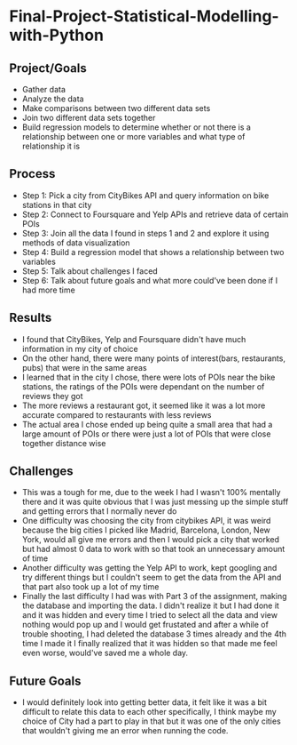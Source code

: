 # Final-Project-Statistical-Modelling-with-Python

## Project/Goals
- Gather data
- Analyze the data
- Make comparisons between two different data sets
- Join two different data sets together
- Build regression models to determine whether or not there is a relationship between one or more variables and what type of relationship it is

## Process
- Step 1: Pick a city from CityBikes API and query information on bike stations in that city
- Step 2: Connect to Foursquare and Yelp APIs and retrieve data of certain POIs 
- Step 3: Join all the data I found in steps 1 and 2 and explore it using methods of data visualization
- Step 4: Build a regression model that shows a relationship between two variables
- Step 5: Talk about challenges I faced
- Step 6: Talk about future goals and what more could've been done if I had more time

## Results
- I found that CityBikes, Yelp and Foursquare didn't have much information in my city of choice
- On the other hand, there were many points of interest(bars, restaurants, pubs) that were in the same areas
- I learned that in the city I chose, there were lots of POIs near the bike stations, the ratings of the POIs were dependant on the number of reviews they got
- The more reviews a restaurant got, it seemed like it was a lot more accurate compared to restaurants with less reviews
- The actual area I chose ended up being quite a small area that had a large amount of POIs or there were just a lot of POIs that were close together distance wise

## Challenges 
- This was a tough for me, due to the week I had I wasn't 100% mentally there and it was quite obvious that I was just messing up the simple stuff and getting errors that I normally never do
- One difficulty was choosing the city from citybikes API, it was weird because the big cities I picked like Madrid, Barcelona, London, New York, would all give me errors and then I would pick a city that worked but had almost 0 data to work with so that took an unnecessary amount of time
- Another difficulty was getting the Yelp API to work, kept googling and try different things but I couldn't seem to get the data from the API and that part also took up a lot of my time
- Finally the last difficulty I had was with Part 3 of the assignment, making the database and importing the data. I didn't realize it but I had done it and it was hidden and every time I tried to select all the data and view nothing would pop up and I would get frustated and after a while of trouble shooting, I had deleted the database 3 times already and the 4th time I made it I finally realized that it was hidden so that made me feel even worse, would've saved me a whole day.

## Future Goals
- I would definitely look into getting better data, it felt like it was a bit difficult to relate this data to each other specifically, I think maybe my choice of City had a part to play in that but it was one of the only cities that wouldn't giving me an error when running the code.
